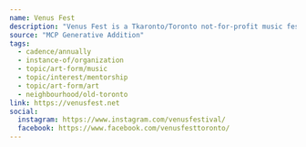 ```yaml
---
name: Venus Fest
description: "Venus Fest is a Tkaronto/Toronto not-for-profit music festival, mentorship program, and concert series. Venus Fest aims to creates a space within music that addresses historical industry challenges from the past while looking to the future."
source: "MCP Generative Addition"
tags:
  - cadence/annually
  - instance-of/organization
  - topic/art-form/music
  - topic/interest/mentorship
  - topic/art-form/art
  - neighbourhood/old-toronto
link: https://venusfest.net
social:
  instagram: https://www.instagram.com/venusfestival/
  facebook: https://www.facebook.com/venusfesttoronto/
---
```

